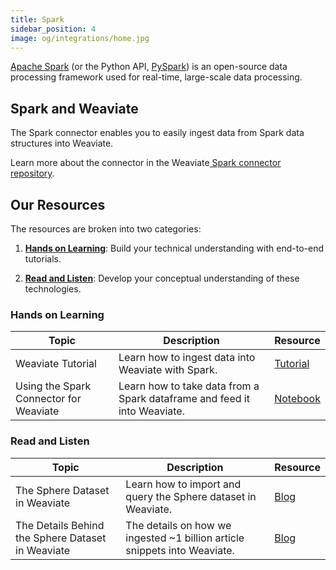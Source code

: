 ```yaml
---
title: Spark
sidebar_position: 4
image: og/integrations/home.jpg
---
```


[Apache Spark](https://spark.apache.org/docs/latest/api/python/index.html) (or the Python API, [PySpark](https://spark.apache.org/docs/latest/api/python/index.html#:~:text=PySpark%20is%20the%20Python%20API,for%20interactively%20analyzing%20your%20data.)) is an open-source data processing framework used for real-time, large-scale data processing. 

## Spark and Weaviate
The Spark connector enables you to easily ingest data from Spark data structures into Weaviate. 

Learn more about the connector in the Weaviate[ Spark connector repository](https://github.com/weaviate/spark-connector).

## Our Resources 
The resources are broken into two categories: 
1. [**Hands on Learning**](#hands-on-learning): Build your technical understanding with end-to-end tutorials.

2. [**Read and Listen**](#read-and-listen): Develop your conceptual understanding of these technologies.

### Hands on Learning

| Topic | Description | Resource | 
| --- | --- | --- |
| Weaviate Tutorial | Learn how to ingest data into Weaviate with Spark. | [Tutorial](/developers/weaviate/tutorials/spark-connector)
| Using the Spark Connector for Weaviate | Learn how to take data from a Spark dataframe and feed it into Weaviate. | [Notebook](https://github.com/weaviate/recipes/blob/main/integrations/data-platforms/spark/spark-connector.ipynb) |

### Read and Listen 
| Topic | Description | Resource | 
| --- | --- | --- |
| The Sphere Dataset in Weaviate | Learn how to import and query the Sphere dataset in Weaviate. | [Blog](/blog/sphere-dataset-in-weaviate) |
| The Details Behind the Sphere Dataset in Weaviate | The details on how we ingested ~1 billion article snippets into Weaviate. | [Blog](/blog/details-behind-the-sphere-dataset-in-weaviate) |